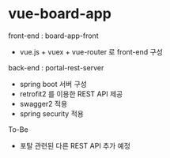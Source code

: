 # vue-board-app


front-end : board-app-front
 - vue.js + vuex + vue-router 로 front-end 구성
 
 

back-end : portal-rest-server
 - spring boot 서버 구성
  - retrofit2 를 이용한 REST API 제공
  - swagger2 적용
  - spring security 적용


To-Be
 - 포탈 관련된 다른 REST API 추가 예정
